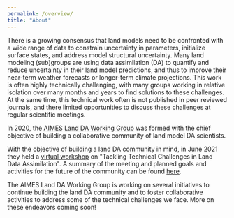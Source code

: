 ```yaml
---
permalink: /overview/
title: "About"
---
```


There is a growing consensus that land models need to be confronted with a wide range of data to constrain uncertainty in parameters, initialize surface states, and address model structural uncertainty. Many land modeling (sub)groups are using data assimilation (DA) to quantify and reduce uncertainty in their land model predictions, and thus to improve their near-term weather forecasts or longer-term climate projections. This work is often highly technically challenging, with many groups working in relative isolation over many months and years to find solutions to these challenges. At the same time, this technical work often is not published in peer reviewed journals, and there limited opportunities to discuss these challenges at regular scientific meetings. 

In 2020, the [AIMES](https://aimesproject.org) [Land DA Working Group](https://aimesproject.org/ldawg/) was formed with the chief objective of building a collaborative community of land model DA scientists. 

With the objective of building a land DA community in mind, in June 2021 they held a [virtual workshop](https://aimesproject.org/lda_workshop/) on "Tackling Technical Challenges in Land Data Assimilation". A summary of the meeting and planned goals and activities for the future of the community can be found [here](https://doi.org/10.1175/BAMS-D-21-0228.1).

The AIMES Land DA Working Group is working on several initiatives to continue building the land DA community and to foster collaborative activities to address some of the technical challenges we face. More on these endeavors coming soon!
